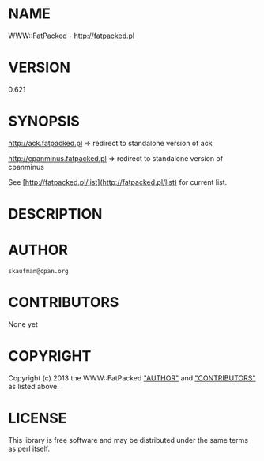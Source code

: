 # NAME

WWW::FatPacked - http://fatpacked.pl

# VERSION

0.621

# SYNOPSIS

http://ack.fatpacked.pl => redirect to standalone version of ack

http://cpanminus.fatpacked.pl => redirect to standalone version of cpanminus

See [http://fatpacked.pl/list](http://fatpacked.pl/list) for current list.

# DESCRIPTION

# AUTHOR

    skaufman@cpan.org

# CONTRIBUTORS

None yet

# COPYRIGHT

Copyright (c) 2013 the WWW::FatPacked ["AUTHOR"](#AUTHOR) and ["CONTRIBUTORS"](#CONTRIBUTORS)
as listed above.

# LICENSE

This library is free software and may be distributed under the same terms
as perl itself.
